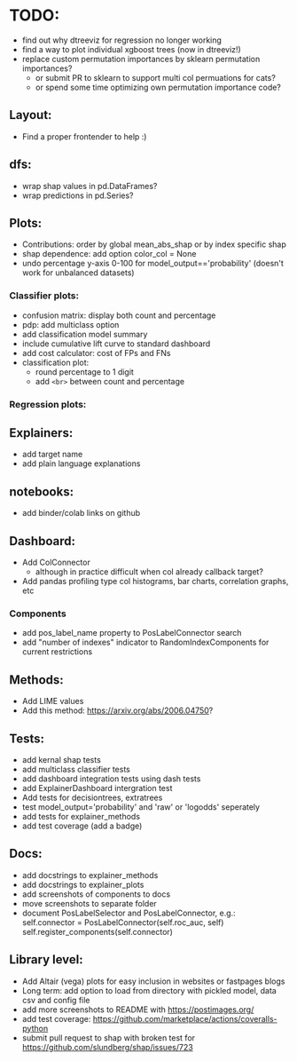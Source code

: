 
# TODO:
- find out why dtreeviz for regression no longer working
- find a way to plot individual xgboost trees (now in dtreeviz!)
- replace custom permutation importances by sklearn permutation importances?
    - or submit PR to sklearn to support multi col permuations for cats?
    - or spend some time optimizing own permutation importance code?


## Layout:
- Find a proper frontender to help :)

## dfs:
- wrap shap values in pd.DataFrames?
- wrap predictions in pd.Series?

## Plots:
- Contributions: order by global mean_abs_shap or by index specific shap
- shap dependence: add option color_col = None
- undo percentage y-axis 0-100 for model_output=='probability' 
    (doesn't work for unbalanced datasets)

### Classifier plots:
- confusion matrix: display both count and percentage
- pdp: add multiclass option
- add classification model summary
- include cumulative lift curve to standard dashboard
- add cost calculator: cost of FPs and FNs
- classification plot:
    - round percentage to 1 digit
    - add `<br>` between count and percentage

### Regression plots:

## Explainers:
- add target name 
- add plain language explanations


## notebooks:
- add binder/colab links on github

## Dashboard:
- Add ColConnector
    - although in practice difficult when col already callback target?
- Add pandas profiling type col histograms, bar charts, correlation graphs, etc


### Components
- add pos_label_name property to PosLabelConnector search
- add "number of indexes" indicator to RandomIndexComponents for current restrictions

## Methods:
- Add LIME values
- Add this method: https://arxiv.org/abs/2006.04750?

## Tests:
- add kernal shap tests
- add multiclass classifier tests
- add dashboard integration tests using dash tests
- add ExplainerDashboard intergration test
- Add tests for decisiontrees, extratrees
- test model_output='probability' and 'raw' or 'logodds' seperately
- add tests for explainer_methods
- add test coverage (add a badge)

## Docs:
- add docstrings to explainer_methods
- add docstrings to explainer_plots
- add screenshots of components to docs
- move screenshots to separate folder
- document PosLabelSelector and PosLabelConnector, e.g.:
        self.connector = PosLabelConnector(self.roc_auc, self)
        self.register_components(self.connector)


## Library level:
- Add Altair (vega) plots for easy inclusion in websites or fastpages blogs
- Long term: add option to load from directory with pickled model, data csv and config file
- add more screenshots to README with https://postimages.org/
- add test coverage: https://github.com/marketplace/actions/coveralls-python
- submit pull request to shap with broken test for https://github.com/slundberg/shap/issues/723